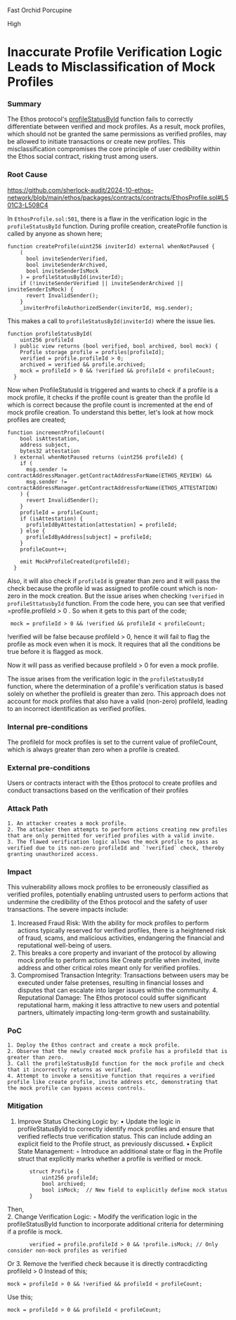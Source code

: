 Fast Orchid Porcupine

High

# Inaccurate Profile Verification Logic Leads to Misclassification of Mock Profiles

### Summary

The Ethos protocol's [profileStatusById]() function fails to correctly differentiate between verified and mock profiles. As a result, mock profiles, which should not be granted the same permissions as verified profiles, may be allowed to initiate transactions or create new profiles. This misclassification compromises the core principle of user credibility within the Ethos social contract, risking trust among users.

### Root Cause

https://github.com/sherlock-audit/2024-10-ethos-network/blob/main/ethos/packages/contracts/contracts/EthosProfile.sol#L501C3-L508C4

In `EthosProfile.sol:501`, there is a flaw in the verification logic in the `profileStatusById` function.
During profile creation, createProfile function is called by anyone as shown here;
```solidity
function createProfile(uint256 inviterId) external whenNotPaused {
    (
      bool inviteSenderVerified,
      bool inviteSenderArchived,
      bool inviteSenderIsMock
    ) = profileStatusById(inviterId);
    if (!inviteSenderVerified || inviteSenderArchived || inviteSenderIsMock) {
      revert InvalidSender();
    }
    _inviterProfileAuthorizedSender(inviterId, msg.sender);
```

This makes a call to `profileStatusById(inviterId)` where the issue lies.
```solidty
function profileStatusById(
    uint256 profileId
  ) public view returns (bool verified, bool archived, bool mock) {
    Profile storage profile = profiles[profileId];
    verified = profile.profileId > 0;
    archived = verified && profile.archived;
    mock = profileId > 0 && !verified && profileId < profileCount;
  }
```
Now when ProfileStatusId is triggered and wants to check if a profile is a mock profile, it checks if the profile count is greater than the profile Id which is correct because the profile count is incremented at the end of mock profile creation. To understand this better, let's look at how mock profiles are created;
```solidity
function incrementProfileCount(
    bool isAttestation,
    address subject,
    bytes32 attestation
  ) external whenNotPaused returns (uint256 profileId) {
    if (
      msg.sender != contractAddressManager.getContractAddressForName(ETHOS_REVIEW) &&
      msg.sender != contractAddressManager.getContractAddressForName(ETHOS_ATTESTATION)
    ) {
      revert InvalidSender();
    }
    profileId = profileCount;
    if (isAttestation) {
      profileIdByAttestation[attestation] = profileId;
    } else {
      profileIdByAddress[subject] = profileId;
    }
    profileCount++;

    emit MockProfileCreated(profileId);
  }
```
Also, it will also check if `profileId` is greater than zero and it will pass the check because the profile id was assigned to profile count which is non-zero in the mock creation. But the issue arises when checking `!verified` in `profileSttatusbyId` function. From the code here, you can see that verified =profile.profileId > 0 . So when it gets to this part of the code;
```solidity
 mock = profileId > 0 && !verified && profileId < profileCount;
```
!verified will be false because profileId > 0, hence it will fail to flag the profile as mock even when it is mock. It requires that all the conditions be true before it is flagged as mock.

Now it will pass as verified because profileId > 0 for even a mock profile.

The issue arises from the verification logic in the `profileStatusById` function, where the determination of a profile's verification status is based solely on whether the profileId is greater than zero. This approach does not account for mock profiles that also have a valid (non-zero) profileId, leading to an incorrect identification as verified profiles.

### Internal pre-conditions

 The profileId for mock profiles is set to the current value of profileCount, which is always greater than zero when a profile is created.

### External pre-conditions

Users or contracts interact with the Ethos protocol to create profiles and conduct transactions based on the  verification of their profiles

### Attack Path

    1. An attacker creates a mock profile.
    2. The attacker then attempts to perform actions creating new profiles that are only permitted for verified profiles with a valid invite.
    3. The flawed verification logic allows the mock profile to pass as verified due to its non-zero profileId and `!verified` check, thereby granting unauthorized access.

### Impact

This vulnerability allows mock profiles to be erroneously classified as verified profiles, potentially enabling untrusted users to perform actions that undermine the credibility of the Ethos protocol and the safety of user transactions. The severe impacts include:
   1. Increased Fraud Risk: With the ability for mock profiles to perform actions typically reserved for verified profiles, there is a heightened risk of fraud, scams, and malicious activities, endangering the financial and reputational well-being of users. 
   2. This breaks a core property and invariant of the protocol by allowing mock profile to perform actions like Create profile when invited, invite address and other critical roles meant only for verified profiles.
   3. Compromised Transaction Integrity: Transactions between users may be executed under false pretenses, resulting in financial losses and disputes that can escalate into larger issues within the community.
    4. Reputational Damage: The Ethos protocol could suffer significant reputational harm, making it less attractive to new users and potential partners, ultimately impacting long-term growth and sustainability.
   

### PoC

    1. Deploy the Ethos contract and create a mock profile.
    2. Observe that the newly created mock profile has a profileId that is greater than zero.
    3. Call the profileStatusById function for the mock profile and check that it incorrectly returns as verified.
    4. Attempt to invoke a sensitive function that requires a verified profile like create profile, invite address etc, demonstrating that the mock profile can bypass access controls.

### Mitigation

1. Improve Status Checking Logic by:
    • Update the logic in profileStatusById to correctly identify mock profiles and ensure that verified reflects true verification status. This can include adding an explicit field to the Profile struct, as previously discussed.
    • Explicit State Management:
        ◦ Introduce an additional state or flag in the Profile struct that explicitly marks whether a profile is verified or mock.
       

```solidity
       struct Profile {
           uint256 profileId;
           bool archived;
           bool isMock;  // New field to explicitly define mock status
       }
```
Then,     
2. Change Verification Logic:
        ◦ Modify the verification logic in the profileStatusById function to incorporate additional criteria for determining if a profile is mock.
       
```solidity
       verified = profile.profileId > 0 && !profile.isMock; // Only consider non-mock profiles as verified
```

Or
3. Remove the !verified check because it is directly contracdicting profileId > 0
Instead of this;
```solidity
mock = profileId > 0 && !verified && profileId < profileCount;
```
Use this;
```solidity
mock = profileId > 0 && profileId < profileCount;
```